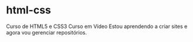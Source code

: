 # html-css
 Curso de HTML5 e CSS3 Curso em Vídeo
Estou aprendendo a criar sites e agora vou gerenciar repositórios.
